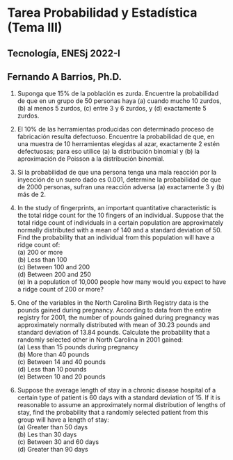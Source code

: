 # Tarea Probabilidad y Estadística (Tema III)  
## Tecnología, ENESj 2022-I  
## Fernando A Barrios, Ph.D.

1. Suponga que 15% de la población es zurda. Encuentre la probabilidad de que en un grupo de 50 personas haya (a) cuando mucho 10 zurdos, (b) al menos 5 zurdos, (c) entre 3 y 6 zurdos, y (d) exactamente 5 zurdos.  

2. El 10% de las herramientas producidas con determinado proceso de fabricación resulta defectuoso. Encuentre la probabilidad de que, en una muestra de 10 herramientas elegidas al azar, exactamente 2 estén defectuosas; para eso utilice (a) la distribución binomial y (b) la aproximación de Poisson a la distribución binomial.  

3. Si la probabilidad de que una persona tenga una mala reacción por la inyección de un suero dado es 0.001, determine la probabilidad de que de 2000 personas, sufran una reacción adversa (a) exactamente 3 y (b) más de 2.  

4. In the study of fingerprints, an important quantitative characteristic is the total ridge count for the 10 fingers of an individual. 
Suppose that the total ridge count of individuals in a certain population are approximately normally distributed with a mean of 140 
and a standard deviation of 50. Find the probability that an individual  from this population will have a ridge count of:  
(a) 200 or more  
(b) Less than 100  
(c) Between 100 and 200  
(d) Between 200 and 250  
(e) In a population of 10,000 people how many would you expect to have a ridge count of 200 or more?  

5. One of the variables in the North Carolina Birth Registry data is the pounds gained during pregnancy. According to data from the 
entire registry for 2001, the number of pounds gained during pregnancy was approximately normally distributed with mean of 30.23 
pounds and standard deviation of 13.84 pounds. Calculate the probability that a randomly selected other in North Carolina in 2001 
gained:  
(a) Less than 15 pounds during pregnancy  
(b) More than 40 pounds  
(c) Between 14 and 40 pounds  
(d) Less than 10 pounds  
(e) Between 10 and 20 pounds  

6. Suppose the average length of stay in a chronic disease hospital of a certain type of patient is 60 days with a standard deviation 
of 15. If it is reasonable to assume an approximately normal distribution of lengths of stay, find the probability that a randomly 
selected patient from this group will have a length of stay:  
(a) Greater than 50 days  
(b) Les than 30 days  
(c) Between 30 and 60 days  
(d) Greater than 90 days  
